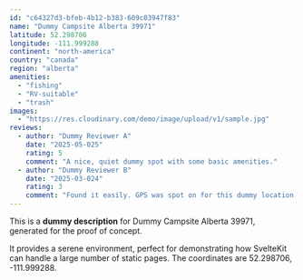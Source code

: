 ```yaml
---
id: "c64327d3-bfeb-4b12-b383-609c03947f83"
name: "Dummy Campsite Alberta 39971"
latitude: 52.298706
longitude: -111.999288
continent: "north-america"
country: "canada"
region: "alberta"
amenities:
  - "fishing"
  - "RV-suitable"
  - "trash"
images:
  - "https://res.cloudinary.com/demo/image/upload/v1/sample.jpg"
reviews:
  - author: "Dummy Reviewer A"
    date: "2025-05-025"
    rating: 5
    comment: "A nice, quiet dummy spot with some basic amenities."
  - author: "Dummy Reviewer B"
    date: "2025-03-024"
    rating: 3
    comment: "Found it easily. GPS was spot on for this dummy location."
---
```


This is a **dummy description** for Dummy Campsite Alberta 39971, generated for the proof of concept.

It provides a serene environment, perfect for demonstrating how SvelteKit can handle a large number of static pages. The coordinates are 52.298706, -111.999288.
